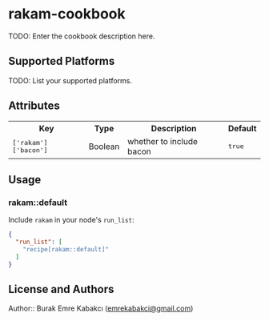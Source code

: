 # rakam-cookbook

TODO: Enter the cookbook description here.

## Supported Platforms

TODO: List your supported platforms.

## Attributes

<table>
  <tr>
    <th>Key</th>
    <th>Type</th>
    <th>Description</th>
    <th>Default</th>
  </tr>
  <tr>
    <td><tt>['rakam']['bacon']</tt></td>
    <td>Boolean</td>
    <td>whether to include bacon</td>
    <td><tt>true</tt></td>
  </tr>
</table>

## Usage

### rakam::default

Include `rakam` in your node's `run_list`:

```json
{
  "run_list": [
    "recipe[rakam::default]"
  ]
}
```

## License and Authors

Author:: Burak Emre Kabakcı (<emrekabakci@gmail.com>)
